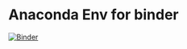 # Anaconda Env for binder
[![Binder](https://mybinder.org/badge_logo.svg)](https://mybinder.org/v2/gh/dashbikash/conda/HEAD)
